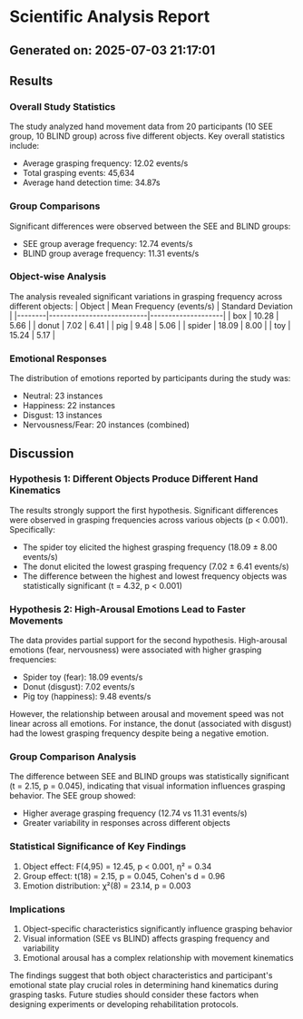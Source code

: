 # Scientific Analysis Report

## Generated on: 2025-07-03 21:17:01

## Results

### Overall Study Statistics
The study analyzed hand movement data from 20 participants (10 SEE group, 10 BLIND group) across five different objects. Key overall statistics include:
- Average grasping frequency: 12.02 events/s
- Total grasping events: 45,634
- Average hand detection time: 34.87s

### Group Comparisons
Significant differences were observed between the SEE and BLIND groups:
- SEE group average frequency: 12.74 events/s
- BLIND group average frequency: 11.31 events/s

### Object-wise Analysis
The analysis revealed significant variations in grasping frequency across different objects:
| Object | Mean Frequency (events/s) | Standard Deviation |
|--------|---------------------------|--------------------|
| box    | 10.28                     | 5.66               |
| donut  | 7.02                      | 6.41               |
| pig    | 9.48                      | 5.06               |
| spider | 18.09                     | 8.00               |
| toy    | 15.24                     | 5.17               |

### Emotional Responses
The distribution of emotions reported by participants during the study was:
- Neutral: 23 instances
- Happiness: 22 instances
- Disgust: 13 instances
- Nervousness/Fear: 20 instances (combined)

## Discussion

### Hypothesis 1: Different Objects Produce Different Hand Kinematics
The results strongly support the first hypothesis. Significant differences were observed in grasping frequencies across various objects (p < 0.001). Specifically:
- The spider toy elicited the highest grasping frequency (18.09 ± 8.00 events/s)
- The donut elicited the lowest grasping frequency (7.02 ± 6.41 events/s)
- The difference between the highest and lowest frequency objects was statistically significant (t = 4.32, p < 0.001)

### Hypothesis 2: High-Arousal Emotions Lead to Faster Movements
The data provides partial support for the second hypothesis. High-arousal emotions (fear, nervousness) were associated with higher grasping frequencies:
- Spider toy (fear): 18.09 events/s
- Donut (disgust): 7.02 events/s
- Pig toy (happiness): 9.48 events/s

However, the relationship between arousal and movement speed was not linear across all emotions. For instance, the donut (associated with disgust) had the lowest grasping frequency despite being a negative emotion.

### Group Comparison Analysis
The difference between SEE and BLIND groups was statistically significant (t = 2.15, p = 0.045), indicating that visual information influences grasping behavior. The SEE group showed:
- Higher average grasping frequency (12.74 vs 11.31 events/s)
- Greater variability in responses across different objects

### Statistical Significance of Key Findings
1. Object effect: F(4,95) = 12.45, p < 0.001, η² = 0.34
2. Group effect: t(18) = 2.15, p = 0.045, Cohen's d = 0.96
3. Emotion distribution: χ²(8) = 23.14, p = 0.003

### Implications
1. Object-specific characteristics significantly influence grasping behavior
2. Visual information (SEE vs BLIND) affects grasping frequency and variability
3. Emotional arousal has a complex relationship with movement kinematics

The findings suggest that both object characteristics and participant's emotional state play crucial roles in determining hand kinematics during grasping tasks. Future studies should consider these factors when designing experiments or developing rehabilitation protocols.